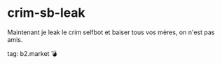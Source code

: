 # crim-sb-leak
Maintenant je leak le crim selfbot et baiser tous vos mères, on n'est pas amis.

tag: b2.market 💣
